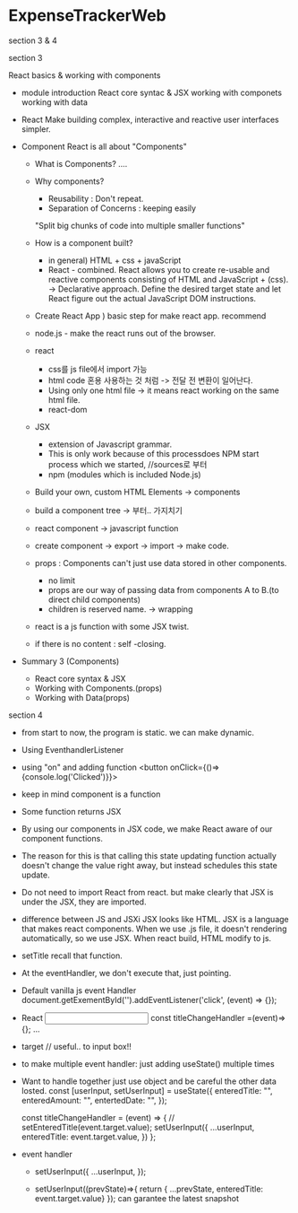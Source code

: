 # ExpenseTrackerWeb
section 3 & 4

section 3

React basics & working with components

- module introduction
    React core syntac & JSX
    working with componets
    working with data

- React
    Make building complex, interactive and reactive user interfaces simpler.

- Component 
    React is all about "Components"

    - What is Components? ....
    - Why components? 
        - Reusability : Don't repeat.
        - Separation of Concerns : keeping easily

        "Split big chunks of code into multiple smaller functions"

    - How is a component built?
        - in general) HTML + css + javaScript
        - React - combined.
            React allows you to create re-usable and reactive components consisting of HTML and JavaScript + (css). -> Declarative approach.
            Define the desired target state and let React figure out the actual JavaScript DOM instructions.
    
    - Create React App ) basic step for make react app. recommend

    - node.js - make the react runs out of the browser.

    - react 
        - css를 js file에서 import 가능
        - html code 혼용 사용하는 것 처럼 -> 전달 전 변환이 일어난다.
        - Using only one html file -> it means react working on the same html file.
        - react-dom

    - JSX
        - extension of Javascript grammar. 
        - This is only work because of this processdoes NPM start process which we started, //sources로 부터
        - npm (modules which is included Node.js)

    - Build your own, custom HTML Elements -> components
    - build a component tree -> <App /> 부터.. 가지치기
    - react component -> javascript function
    - create component -> export -> import -> make code. <sth></sth>

    - props : Components can't just use data stored in other components.
        - no limit
        - props are our way of passing data from components A to B.(to direct child components)
        - children is reserved name. -> wrapping 
    
    - react is a js function with some JSX twist.
    - if there is no content : self -closing.


- Summary 3 (Components)
    - React core syntax & JSX
    - Working with Components.(props)
    - Working with Data(props)

section 4

- from start to now, the program is static. we can make dynamic.
- Using EventhandlerListener
- using "on" and adding function
    <button onClick={()=>{console.log('Clicked')}}></button>

- keep in mind component is a function
- Some function returns JSX
- By using our components in JSX code, we make React aware of our component functions.
- The reason for this is that calling this state updating function actually doesn't change the value right away, but instead schedules this state update.
- Do not need to import React from react. but make clearly that JSX is under the JSX, they are imported.

- difference between JS and JSXi
    JSX looks like HTML.
    JSX is a language that makes react components.
    When we use .js file, it doesn't rendering automatically, so we use JSX.
    When react build, HTML modify to js.

- setTitle recall that function.
- At the eventHandler, we don't execute that, just pointing.

- Default vanilla js event Handler
    document.getExementById('').addEventListener('click', (event) => {});
- React
    <input type="text" onChange={titleChangeHandler}/>
    const titleChangeHandler =(event)=>{}; ...

- target // useful.. to input box!!

- to make multiple event handler: just adding useState() multiple times
- Want to handle together just use object and be careful the other data losted.
    const [userInput, setUserInput] = useState({
    enteredTitle: "",
    enteredAmount: "",
    entertedDate: "",
  });

  const titleChangeHandler = (event) => {
    // setEnteredTitle(event.target.value);
    setUserInput({
        ...userInput,
        enteredTitle: event.target.value, 
    })
};

- event handler
    - setUserInput({
        ...userInput,
    });

    - setUserInput((prevState)=>{
        return { ...prevState, enteredTitle: event.target.value}
    });
    can garantee the latest snapshot
